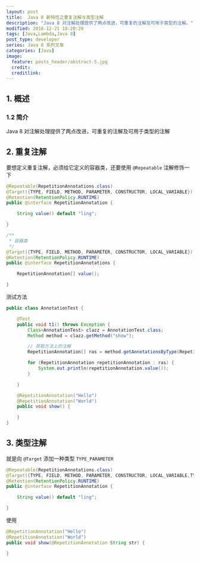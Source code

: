 ```yaml
---
layout: post
title:  Java 8 新特性之重复注解与类型注解
description: "Java 8 对注解处理提供了两点改进，可重复的注解及可用于类型的注解。"
modified: 2018-12-21 18:20:20
tags: [Java,Lambda,Java 8]
post_type: developer
series: Java 8 系列文章
categories: [Java]
image:
  feature: posts_header/abstract-5.jpg
  credit:
  creditlink:
---
```


## 1. 概述

### 1.2 简介

Java 8 对注解处理提供了两点改进，可重复的注解及可用于类型的注解


## 2. 重复注解

要想定义重复注解，必须给它定义的容器类，还要使用 `@Repeatable` 注解修饰一下

```java
@Repeatable(RepetitionAnnotations.class)
@Target({TYPE, FIELD, METHOD, PARAMETER, CONSTRUCTOR, LOCAL_VARIABLE})
@Retention(RetentionPolicy.RUNTIME)
public @interface RepetitionAnnotation {

    String value() default "ling";

}
```

```java
/**
 * 容器类
 */
@Target({TYPE, FIELD, METHOD, PARAMETER, CONSTRUCTOR, LOCAL_VARIABLE})
@Retention(RetentionPolicy.RUNTIME)
public @interface RepetitionAnnotations {

    RepetitionAnnotation[] value();

}
```

测试方法

```java
public class AnnotationTest {

    @Test
    public void t1() throws Exception {
        Class<AnnotationTest> clazz = AnnotationTest.class;
        Method method = clazz.getMethod("show");

        // 获取方法上的注解
        RepetitionAnnotation[] ras = method.getAnnotationsByType(RepetitionAnnotation.class);

        for (RepetitionAnnotation repetitionAnnotation : ras) {
            System.out.println(repetitionAnnotation.value());
        }

    }

    @RepetitionAnnotation("Hello")
    @RepetitionAnnotation("World")
    public void show() {

    }
}
```


## 3. 类型注解

就是向 `@Target` 添加一种类型 `TYPE_PARAMETER`

```java
@Repeatable(RepetitionAnnotations.class)
@Target({TYPE, FIELD, METHOD, PARAMETER, CONSTRUCTOR, LOCAL_VARIABLE,TYPE_PARAMETER})
@Retention(RetentionPolicy.RUNTIME)
public @interface RepetitionAnnotation {

    String value() default "ling";

}
```

使用

```java
@RepetitionAnnotation("Hello")
@RepetitionAnnotation("World")
public void show(@RepetitionAnnotation String str) {

}
```